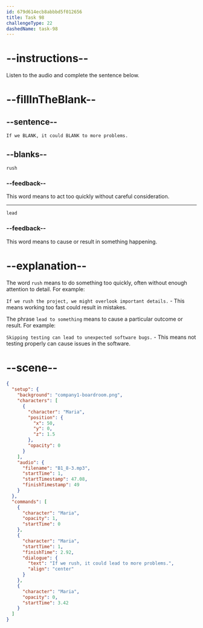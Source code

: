 ```yaml
---
id: 679d614ecb8abbbd5f012656
title: Task 98
challengeType: 22
dashedName: task-98
---
```


<!-- (Audio) Maria: If we rush, it could lead to more problems. -->

# --instructions--

Listen to the audio and complete the sentence below.

# --fillInTheBlank--

## --sentence--

`If we BLANK, it could BLANK to more problems.`

## --blanks--

`rush`

### --feedback--

This word means to act too quickly without careful consideration.

---

`lead`

### --feedback--

This word means to cause or result in something happening.

# --explanation--

The word `rush` means to do something too quickly, often without enough attention to detail. For example:

`If we rush the project, we might overlook important details.` - This means working too fast could result in mistakes.

The phrase `lead to something` means to cause a particular outcome or result. For example:

`Skipping testing can lead to unexpected software bugs.` - This means not testing properly can cause issues in the software.

# --scene--

```json
{
  "setup": {
    "background": "company1-boardroom.png",
    "characters": [
      {
        "character": "Maria",
        "position": {
          "x": 50,
          "y": 0,
          "z": 1.5
        },
        "opacity": 0
      }
    ],
    "audio": {
      "filename": "B1_8-3.mp3",
      "startTime": 1,
      "startTimestamp": 47.08,
      "finishTimestamp": 49
    }
  },
  "commands": [
    {
      "character": "Maria",
      "opacity": 1,
      "startTime": 0
    },
    {
      "character": "Maria",
      "startTime": 1,
      "finishTime": 2.92,
      "dialogue": {
        "text": "If we rush, it could lead to more problems.",
        "align": "center"
      }
    },
    {
      "character": "Maria",
      "opacity": 0,
      "startTime": 3.42
    }
  ]
}
```
